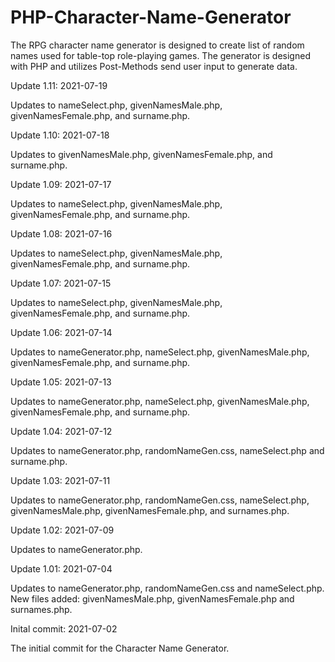# PHP-Character-Name-Generator
The RPG character name generator is designed to create list of random names used for table-top role-playing games.  The generator is designed with PHP and utilizes Post-Methods send user input to generate data.





Update 1.11: 2021-07-19

Updates to nameSelect.php, givenNamesMale.php, givenNamesFemale.php, and surname.php.


Update 1.10: 2021-07-18

Updates to givenNamesMale.php, givenNamesFemale.php, and surname.php.


Update 1.09: 2021-07-17

Updates to nameSelect.php, givenNamesMale.php, givenNamesFemale.php, and surname.php.


Update 1.08: 2021-07-16

Updates to nameSelect.php, givenNamesMale.php, givenNamesFemale.php, and surname.php.


Update 1.07: 2021-07-15

Updates to nameSelect.php, givenNamesMale.php, givenNamesFemale.php, and surname.php.


Update 1.06: 2021-07-14

Updates to nameGenerator.php, nameSelect.php, givenNamesMale.php, givenNamesFemale.php, and surname.php.


Update 1.05: 2021-07-13

Updates to nameGenerator.php, nameSelect.php, givenNamesMale.php, givenNamesFemale.php, and surname.php.



Update 1.04: 2021-07-12

Updates to nameGenerator.php, randomNameGen.css, nameSelect.php and surname.php.


Update 1.03: 2021-07-11

Updates to nameGenerator.php, randomNameGen.css, nameSelect.php, givenNamesMale.php, givenNamesFemale.php, and surnames.php.



Update 1.02: 2021-07-09

Updates to nameGenerator.php.



Update 1.01: 2021-07-04

Updates to nameGenerator.php, randomNameGen.css and nameSelect.php.  New files added: givenNamesMale.php, givenNamesFemale.php and surnames.php.


Inital commit: 2021-07-02

The initial commit for the Character Name Generator.

